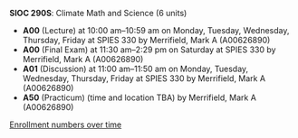 **SIOC 290S**: Climate Math and Science (6 units)

- **A00** (Lecture) at 10:00 am–10:59 am on Monday, Tuesday, Wednesday, Thursday, Friday at SPIES 330 by Merrifield, Mark A (A00626890)
- **A00** (Final Exam) at 11:30 am–2:29 pm on Saturday at SPIES 330 by Merrifield, Mark A (A00626890)
- **A01** (Discussion) at 11:00 am–11:50 am on Monday, Tuesday, Wednesday, Thursday, Friday at SPIES 330 by Merrifield, Mark A (A00626890)
- **A50** (Practicum) (time and location TBA) by Merrifield, Mark A (A00626890)

[Enrollment numbers over time](./SIOC290S.tsv)

